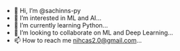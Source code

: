 - 👋 Hi, I’m @sachinns-py
- 👀 I’m interested in ML and AI...
- 🌱 I’m currently learning Python...
- 💞️ I’m looking to collaborate on ML and Deep Learning...
- 📫 How to reach me nihcas2.0@gmail.com...

<!---
sachinns-py/sachinns-py is a ✨ special ✨ repository because its `README.md` (this file) appears on your GitHub profile.
You can click the Preview link to take a look at your changes.
--->
